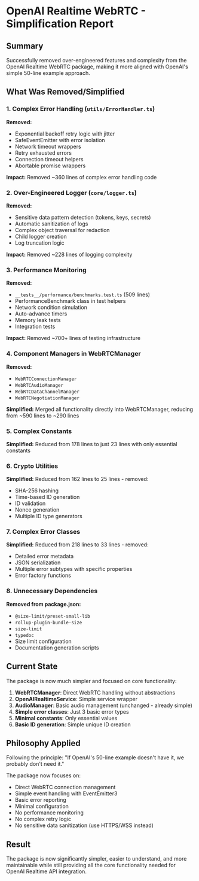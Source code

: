 # OpenAI Realtime WebRTC - Simplification Report

## Summary

Successfully removed over-engineered features and complexity from the OpenAI Realtime WebRTC package, making it more aligned with OpenAI's simple 50-line example approach.

## What Was Removed/Simplified

### 1. Complex Error Handling (`utils/ErrorHandler.ts`)
**Removed:**
- Exponential backoff retry logic with jitter
- SafeEventEmitter with error isolation
- Network timeout wrappers
- Retry exhausted errors
- Connection timeout helpers
- Abortable promise wrappers

**Impact:** Removed ~360 lines of complex error handling code

### 2. Over-Engineered Logger (`core/logger.ts`)
**Removed:**
- Sensitive data pattern detection (tokens, keys, secrets)
- Automatic sanitization of logs
- Complex object traversal for redaction
- Child logger creation
- Log truncation logic

**Impact:** Removed ~228 lines of logging complexity

### 3. Performance Monitoring
**Removed:**
- `__tests__/performance/benchmarks.test.ts` (509 lines)
- PerformanceBenchmark class in test helpers
- Network condition simulation
- Auto-advance timers
- Memory leak tests
- Integration tests

**Impact:** Removed ~700+ lines of testing infrastructure

### 4. Component Managers in WebRTCManager
**Removed:**
- `WebRTCConnectionManager`
- `WebRTCAudioManager` 
- `WebRTCDataChannelManager`
- `WebRTCNegotiationManager`

**Simplified:** Merged all functionality directly into WebRTCManager, reducing from ~590 lines to ~290 lines

### 5. Complex Constants
**Simplified:** Reduced from 178 lines to just 23 lines with only essential constants

### 6. Crypto Utilities
**Simplified:** Reduced from 162 lines to 25 lines - removed:
- SHA-256 hashing
- Time-based ID generation
- ID validation
- Nonce generation
- Multiple ID type generators

### 7. Complex Error Classes
**Simplified:** Reduced from 218 lines to 33 lines - removed:
- Detailed error metadata
- JSON serialization
- Multiple error subtypes with specific properties
- Error factory functions

### 8. Unnecessary Dependencies
**Removed from package.json:**
- `@size-limit/preset-small-lib`
- `rollup-plugin-bundle-size`
- `size-limit`
- `typedoc`
- Size limit configuration
- Documentation generation scripts

## Current State

The package is now much simpler and focused on core functionality:

1. **WebRTCManager**: Direct WebRTC handling without abstractions
2. **OpenAIRealtimeService**: Simple service wrapper  
3. **AudioManager**: Basic audio management (unchanged - already simple)
4. **Simple error classes**: Just 3 basic error types
5. **Minimal constants**: Only essential values
6. **Basic ID generation**: Simple unique ID creation

## Philosophy Applied

Following the principle: "If OpenAI's 50-line example doesn't have it, we probably don't need it."

The package now focuses on:
- Direct WebRTC connection management
- Simple event handling with EventEmitter3
- Basic error reporting
- Minimal configuration
- No performance monitoring
- No complex retry logic
- No sensitive data sanitization (use HTTPS/WSS instead)

## Result

The package is now significantly simpler, easier to understand, and more maintainable while still providing all the core functionality needed for OpenAI Realtime API integration.